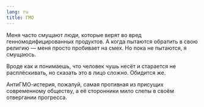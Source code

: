 ```yaml
---
lang: ru
title: ГМО
---
```

Меня часто смущают люди, которые верят во вред генномодифицированных продуктов.
А когда пытаются обратить в свою религию — меня просто пробивает на смех. Но пока
не пытаются, я смущаюсь.

Вроде как и понимаешь, что человек чушь несёт и старается не расплёскивать,
но сказать это в лицо сложно. Обидится же.

АнтиГМО-истерия, пожалуй, самая противная из присущих современному обществу,
а её сторонники мило слепы в своём отвергании прогресса.
